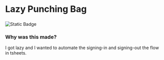 # Lazy Punching Bag

### 

![Static Badge](https://img.shields.io/badge/status-25%25-red)

### Why was this made?

I got lazy and I wanted to automate the signing-in and signing-out the flow in tsheets.